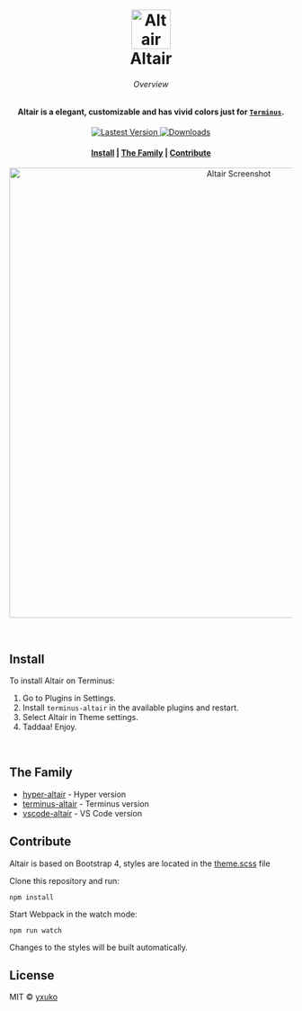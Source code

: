 <h1 align="center">
  <a href="https://github.com/yxuko/terminus-altair">
    <img alt="Altair" src="https://cdn.jsdelivr.net/gh/yxuko/terminus-altair@master/assets/logo.svg" width="70">
  </a>
	<br>
  Altair
</h1>

<h6 align="center">Overview</h6>
<h4 align="center">
  Altair is a elegant, customizable and has vivid colors just for <a href="https://github.com/Eugeny/terminus" target="_blank"><code>Terminus</code></a>.
</h4>

<p align="center">
  <a href="https://www.npmjs.com/package/terminus-altair">
    <img src="https://img.shields.io/npm/v/terminus-altair/latest.svg?style=for-the-badge"
      alt="Lastest Version" />
  </a>
  <a href="https://www.npmjs.com/package/terminus-altair">
    <img src="https://img.shields.io/npm/dt/terminus-altair.svg?style=for-the-badge"
      alt="Downloads" />
  </a>
</p>

<div align="center">
  <h4>
    <a href="#install">Install</a> |
    <a href="#the-family">The Family</a> |
		<a href="#contribute">Contribute</a>
  </h4>
</div>


<p align="center">
  <img alt="Altair Screenshot" src="https://raw.githubusercontent.com/yxuko/terminus-altair/master/assets/screenshot.png" width="800">
</p>

<br>

## Install
To install Altair on Terminus:

1. Go to Plugins in Settings.
2. Install `terminus-altair` in the available plugins and restart.
3. Select Altair in Theme settings.
4. Taddaa! Enjoy.

<br>

## The Family

- [hyper-altair](https://github.com/yxuko/hyper-altair) - Hyper version
- [terminus-altair](https://github.com/yxuko/terminus-altair) - Terminus version
- [vscode-altair](https://github.com/yxuko/vscode-altair) - VS Code version

## Contribute

Altair is based on Bootstrap 4, styles are located in the [theme.scss](https://github.com/yxuko/terminus-altair/blob/master/src/theme.scss) file

Clone this repository and run:

```
npm install
```

Start Webpack in the watch mode:

```
npm run watch
```

Changes to the styles will be built automatically.

## License

MIT © [yxuko](https://github.com/yxuko)
